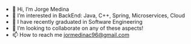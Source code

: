 - 👋 Hi, I’m Jorge Medina
- 👀 I’m interested in BackEnd: Java, C++, Spring, Microservices, Cloud
- 🌱 I have recently graduated in Software Engineering
- 💞️ I’m looking to collaborate on any of these aspects!
- 📫 How to reach me jormedinac96@gmail.com

<!---
Jomedi/Jomedi is a ✨ special ✨ repository because its `README.md` (this file) appears on your GitHub profile.
You can click the Preview link to take a look at your changes.
--->
